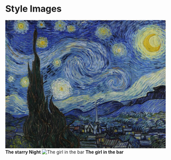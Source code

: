 # Style Images

![The starry Night](the-starry-night.jpg)
**The starry Night**
![The girl in the bar](868625.jpg)
**The girl in the bar**